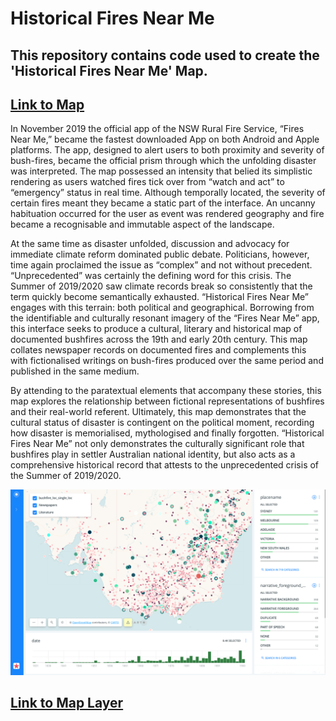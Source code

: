 # Historical Fires Near Me 
## This repository contains code used to create the 'Historical Fires Near Me' Map.
## [Link to Map](https://finnoscarmorgan.github.io/Bushfire_Map/)

In November 2019 the official app of the NSW Rural Fire Service, “Fires Near Me,” became the fastest downloaded App on both Android and Apple platforms.  The app, designed to alert users to both proximity and severity of bush-fires, became the official prism through which the unfolding disaster was interpreted.  The map possessed an intensity that belied its simplistic rendering as users watched fires tick over from “watch and act” to “emergency” status in real time. Although temporally located, the severity of certain fires meant they became a static part of the interface. An uncanny habituation occurred for the user as event was rendered geography and fire became a recognisable and  immutable aspect of the landscape. 

At the same time as disaster unfolded, discussion and advocacy for immediate climate reform dominated public debate. Politicians, however, time again proclaimed the issue as “complex” and not without precedent. “Unprecedented” was certainly the defining word for this crisis. The Summer of 2019/2020 saw climate records break so consistently that the term quickly become semantically exhausted. “Historical Fires Near Me” engages with this terrain: both political and geographical.  Borrowing from the identifiable and culturally resonant imagery of the “Fires Near Me” app, this interface seeks to produce a cultural, literary and historical map of documented bushfires across the 19th and early 20th century.   This map collates newspaper records on documented fires and complements this with fictionalised writings on bush-fires produced over the same period and published in the same medium.

By attending to the paratextual elements that accompany these stories, this map explores the relationship between fictional representations of bushfires and their real-world referent. Ultimately, this map demonstrates that the cultural status of disaster is contingent on the political moment, recording how disaster is memorialised, mythologised and finally forgotten. “Historical Fires Near Me” not only demonstrates the culturally significant role that bushfires play in settler Australian national identity, but also acts as a comprehensive historical record that attests to the unprecedented crisis of the Summer of 2019/2020.

![Map](Map.png)

## [Link to Map Layer](https://www.tlcmap.org/view/timeline.html?load=https://www.tlcmap.org/ghap/publicdatasets/170/json?sort=start)
